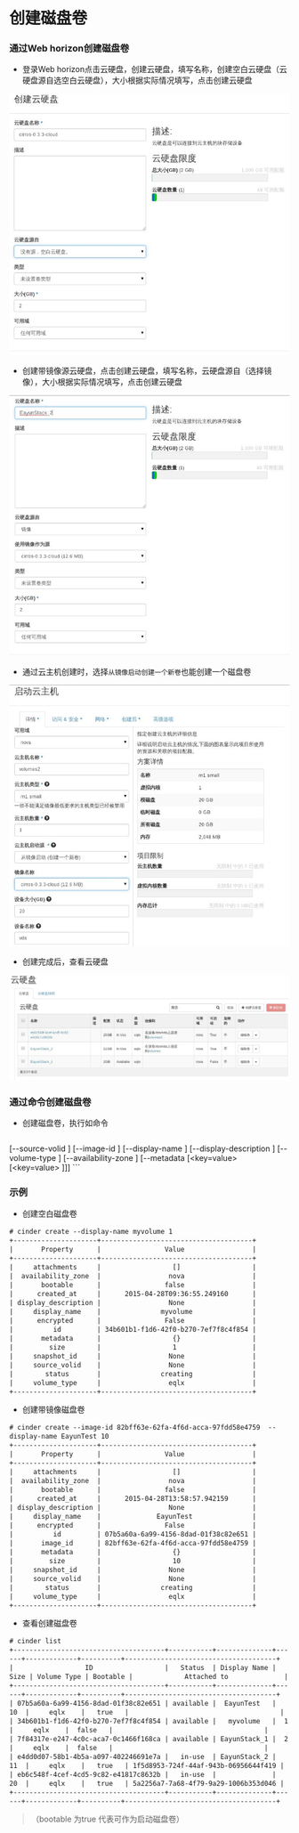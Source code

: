 # 创建磁盘卷

### 通过Web horizon创建磁盘卷

* 登录Web horizon点击云硬盘，创建云硬盘，填写名称，创建空白云硬盘（云硬盘源自选空白云硬盘），大小根据实际情况填写，点击创建云硬盘

![Volumes_Create](/operation_guide/basic_admin/Picture/volumes_create1.jpg)

* 创建带镜像源云硬盘，点击创建云硬盘，填写名称，云硬盘源自（选择镜像），大小根据实际情况填写，点击创建云硬盘

![Volumes_Create](/operation_guide/basic_admin/Picture/volumes_create2.jpg)

* 通过云主机创建时，选择```从镜像启动创建一个新卷```也能创建一个磁盘卷

![Volumes_Create](/operation_guide/basic_admin/Picture/volumes_create4.jpg)

* 创建完成后，查看云硬盘

![Volumes_Create](/operation_guide/basic_admin/Picture/volumes_create3.jpg)

### 通过命令创建磁盘卷

* 创建磁盘卷，执行如命令

> ``` cinder create [--snapshot-id <snapshot-id>]
  [--source-volid <source-volid>] [--image-id <image-id>]
  [--display-name <display-name>]
  [--display-description <display-description>]
  [--volume-type <volume-type>]
  [--availability-zone <availability-zone>]
  [--metadata [<key=value> [<key=value> ]]]
  <size>```


### 示例

* 创建空白磁盘卷

```
# cinder create --display-name myvolume 1
+---------------------+--------------------------------------+
|       Property      |                Value                 |
+---------------------+--------------------------------------+
|     attachments     |                  []                  |
|  availability_zone  |                 nova                 |
|       bootable      |                false                 |
|      created_at     |      2015-04-28T09:36:55.249160      |
| display_description |                 None                 |
|     display_name    |               myvolume               |
|      encrypted      |                False                 |
|          id         | 34b601b1-f1d6-42f0-b270-7ef7f8c4f854 |
|       metadata      |                  {}                  |
|         size        |                  1                   |
|     snapshot_id     |                 None                 |
|     source_volid    |                 None                 |
|        status       |               creating               |
|     volume_type     |                 eqlx                 |
+---------------------+--------------------------------------+

```

* 创建带镜像磁盘卷

```
# cinder create --image-id 82bff63e-62fa-4f6d-acca-97fdd58e4759  --display-name EayunTest 10
+---------------------+--------------------------------------+
|       Property      |                Value                 |
+---------------------+--------------------------------------+
|     attachments     |                  []                  |
|  availability_zone  |                 nova                 |
|       bootable      |                false                 |
|      created_at     |      2015-04-28T13:58:57.942159      |
| display_description |                 None                 |
|     display_name    |              EayunTest               |
|      encrypted      |                False                 |
|          id         | 07b5a60a-6a99-4156-8dad-01f38c82e651 |
|       image_id      | 82bff63e-62fa-4f6d-acca-97fdd58e4759 |
|       metadata      |                  {}                  |
|         size        |                  10                  |
|     snapshot_id     |                 None                 |
|     source_volid    |                 None                 |
|        status       |               creating               |
|     volume_type     |                 eqlx                 |
+---------------------+--------------------------------------+

```
* 查看创建磁盘卷

```
# cinder list
+--------------------------------------+-----------+--------------+------+-------------+----------+--------------------------------------+
|                  ID                  |   Status  | Display Name | Size | Volume Type | Bootable |             Attached to              |
+--------------------------------------+-----------+--------------+------+-------------+----------+--------------------------------------+
| 07b5a60a-6a99-4156-8dad-01f38c82e651 | available |  EayunTest   |  10  |     eqlx    |   true   |                                      |
| 34b601b1-f1d6-42f0-b270-7ef7f8c4f854 | available |   myvolume   |  1   |     eqlx    |  false   |                                      |
| 7f84317e-e247-4c0c-aca7-0c1466f168ca | available | EayunStack_1 |  2   |     eqlx    |  false   |                                      |
| e4dd0d07-58b1-4b5a-a097-402246691e7a |   in-use  | EayunStack_2 |  11  |     eqlx    |   true   | 1f5d8953-724f-44af-943b-06956644f419 |
| eb6c548f-4cef-4cd5-9c82-e41817c8632b |   in-use  |              |  20  |     eqlx    |   true   | 5a2256a7-7a68-4f79-9a29-1006b353d046 |
+--------------------------------------+-----------+--------------+------+-------------+----------+--------------------------------------+
```

> （bootable 为true 代表可作为启动磁盘卷）
